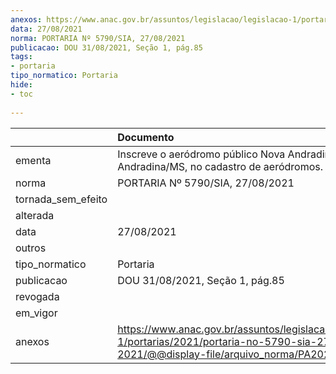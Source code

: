 ```yaml
---
anexos: https://www.anac.gov.br/assuntos/legislacao/legislacao-1/portarias/2021/portaria-no-5790-sia-27-08-2021/@@display-file/arquivo_norma/PA2021-5790.pdf
data: 27/08/2021
norma: PORTARIA Nº 5790/SIA, 27/08/2021
publicacao: DOU 31/08/2021, Seção 1, pág.85
tags:
- portaria
tipo_normatico: Portaria
hide: 
- toc 
 
---
```


|                    | Documento                                                                                                                                            |
|:-------------------|:-----------------------------------------------------------------------------------------------------------------------------------------------------|
| ementa             | Inscreve o aeródromo público Nova Andradina, em Nova Andradina/MS, no cadastro de aeródromos.                                                        |
| norma              | PORTARIA Nº 5790/SIA, 27/08/2021                                                                                                                     |
| tornada_sem_efeito |                                                                                                                                                      |
| alterada           |                                                                                                                                                      |
| data               | 27/08/2021                                                                                                                                           |
| outros             |                                                                                                                                                      |
| tipo_normatico     | Portaria                                                                                                                                             |
| publicacao         | DOU 31/08/2021, Seção 1, pág.85                                                                                                                      |
| revogada           |                                                                                                                                                      |
| em_vigor           |                                                                                                                                                      |
| anexos             | https://www.anac.gov.br/assuntos/legislacao/legislacao-1/portarias/2021/portaria-no-5790-sia-27-08-2021/@@display-file/arquivo_norma/PA2021-5790.pdf |